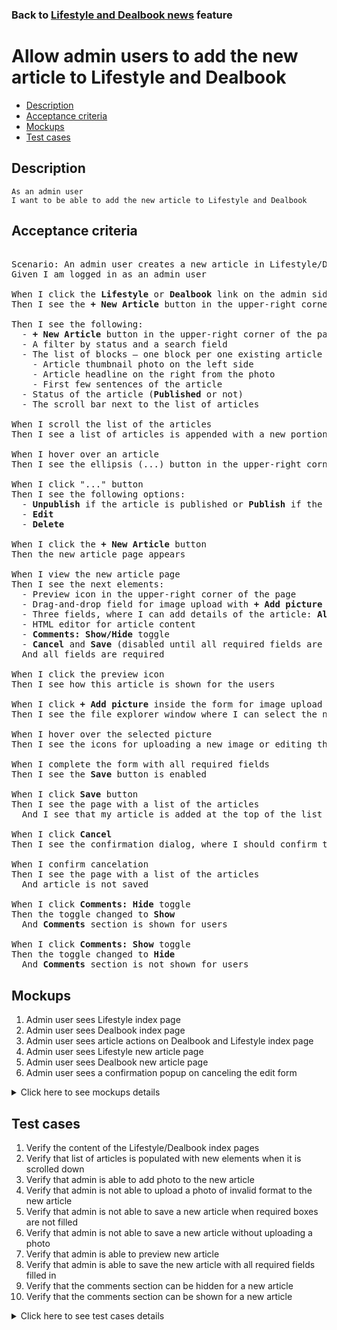 ### Back to [Lifestyle and Dealbook news](../../) feature

# Allow admin users to add the new article to Lifestyle and Dealbook

- [Description](#description)
- [Acceptance criteria](#acceptance-criteria)
- [Mockups](#mockups)
- [Test cases](#test-cases)

## Description

    As an admin user
    I want to be able to add the new article to Lifestyle and Dealbook

## Acceptance criteria

<pre>

Scenario: An admin user creates a new article in Lifestyle/Dealbook
Given I am logged in as an admin user

When I click the <b>Lifestyle</b> or <b>Dealbook</b> link on the admin side
Then I see the <b>+ New Article</b> button in the upper-right corner of the page

Then I see the following:
  - <b>+ New Article</b> button in the upper-right corner of the page
  - A filter by status and a search field
  - The list of blocks – one block per one existing article – where each block has:
    - Article thumbnail photo on the left side
    - Article headline on the right from the photo
    - First few sentences of the article
  - Status of the article (<b>Published</b> or not)
  - The scroll bar next to the list of articles

When I scroll the list of the articles
Then I see a list of articles is appended with a new portion of articles

When I hover over an article
Then I see the ellipsis (...) button in the upper-right corner

When I click "..." button
Then I see the following options:
  - <b>Unpublish</b> if the article is published or <b>Publish</b> if the article is unpublished
  - <b>Edit</b>
  - <b>Delete</b>

When I click the <b>+ New Article</b> button
Then the new article page appears

When I view the new article page
Then I see the next elements:
  - Preview icon in the upper-right corner of the page
  - Drag-and-drop field for image upload with <b>+ Add picture</b> link (edit picture behavior should be the same as described in ![Manage Articles - Allow admin users to edit the image of the article](/products/sport_news_portal/web_application_features/manage_articles/user_stories/edit_article_image))
  - Three fields, where I can add details of the article: <b>Alt, Article headline</b>, and <b>Caption</b>
  - HTML editor for article content
  - <b>Comments: Show/Hide</b> toggle
  - <b>Cancel</b> and <b>Save</b> (disabled until all required fields are filled) buttons in the upper-right corner of the page
  And all fields are required

When I click the preview icon
Then I see how this article is shown for the users

When I click <b>+ Add picture</b> inside the form for image upload
Then I see the file explorer window where I can select the needed image

When I hover over the selected picture
Then I see the icons for uploading a new image or editing the existing (described in the story Editing the image of the article)

When I complete the form with all required fields
Then I see the <b>Save</b> button is enabled

When I click <b>Save</b> button
Then I see the page with a list of the articles
  And I see that my article is added at the top of the list in <b>unpublished</b> state

When I click <b>Cancel</b>
Then I see the confirmation dialog, where I should confirm that I want to leave the form without saving changes

When I confirm cancelation
Then I see the page with a list of the articles
  And article is not saved

When I click <b>Comments: Hide</b> toggle
Then the toggle changed to <b>Show</b>
  And <b>Comments</b> section is shown for users

When I click <b>Comments: Show</b> toggle
Then the toggle changed to <b>Hide</b>
  And <b>Comments</b> section is not shown for users
</pre>

## Mockups

1. Admin user sees Lifestyle index page
2. Admin user sees Dealbook index page
3. Admin user sees article actions on Dealbook and Lifestyle index page
4. Admin user sees Lifestyle new article page
5. Admin user sees Dealbook new article page
6. Admin user sees a confirmation popup on canceling the edit form

<details>
  <summary>Click here to see mockups details</summary>

**1. Admin user sees Lifestyle index page:**

![Admin user sees Lifestyle index page](/products/sport_news_portal/web_application_features/lifestyle_sidebar_block/images/lifestyle_index_page.png)

**2. Admin user sees Dealbook index page:**

![Admin user sees Dealbook index page](/products/sport_news_portal/web_application_features/lifestyle_sidebar_block/images/dealbook_index_page.png)

**3. Admin user sees article actions on Dealbook and Lifestyle index page:**

![Admin user sees article actions on Dealbook and Lifestyle index page](/products/sport_news_portal/web_application_features/lifestyle_sidebar_block/images/article_actions_index_page.png)

**4. Admin user sees Lifestyle new article page:**

![Admin user sees Lifestyle new article page](/products/sport_news_portal/web_application_features/lifestyle_sidebar_block/images/lifestyle_new_article_page.png)

**5. Admin user sees Dealbook new article page:**

![Admin user sees Dealbook new article page](/products/sport_news_portal/web_application_features/lifestyle_sidebar_block/images/dealbook_new_article_page.png)

**6. Admin user sees a confirmation popup on canceling the edit form:**

![Admin user sees a confirmation popup on canceling the edit form](/products/sport_news_portal/web_application_features/lifestyle_sidebar_block/images/confirmation_to_cancel.png)

</details>

## Test cases

1. Verify the content of the Lifestyle/Dealbook index pages
2. Verify that list of articles is populated with new elements when it is scrolled down
3. Verify that admin is able to add photo to the new article
4. Verify that admin is not able to upload a photo of invalid format to the new article
5. Verify that admin is not able to save a new article when required boxes are not filled
6. Verify that admin is not able to save a new article without uploading a photo
7. Verify that admin is able to preview new article
8. Verify that admin is able to save the new article with all required fields filled in
9. Verify that the comments section can be hidden for a new article
10. Verify that the comments section can be shown for a new article

<details>
  <summary>Click here to see test cases details</summary>

### **#1. Verify the content of the Lifestyle/Dealbook index pages**

|Preconditions|Steps|Expected result
--------------|-----|----------
|- Log in by admin account</br>- Go to <b>Lifestyle/Dealbook</b>|1) Examine the index pages for Lifestyle and Dealbook|1) There are blocks of articles where each block has:</br>- Article thumbnail photo on the left side</br>- Article Headline on the right from the photo</br>- First few sentences of the article</br>- Status of the article (Published/Unpublished|

### **#2. Verify that list of articles is populated with new elements when it is scrolled down**

|Preconditions|Steps|Expected result
--------------|-----|----------
|- Log in by admin account</br>- Go to <b>Lifestyle/Dealbook</b></br>- There are a lot of articles to load|1) Move through the list of articles</br>2) Check if the articles list is loaded|2) When an admin moves through the list of articles, the articles are loaded|

### **#3. Verify that admin is able to add photo to the new article**

|Preconditions|Steps|Expected result
--------------|-----|----------
|- Log in by admin account</br>- Go to <b>Lifestyle/Dealbook</b>|1) Click <b>+ New Article</b> button</br>2) In the Picture section, click <b>+Add picture</b></br>3) Choose the photo with the valid format (.jpg, .png, .jpeg, .tif)</br>4) Fill in all required boxes</br>5) Click <b>Save</b>|5) Admin user is redirected to the list of articles. Article is saved and appears at the top of the list in Unpublished state|

### **#4. Verify that admin is not able to upload a photo of invalid format to the new article**

|Preconditions|Steps|Expected result
--------------|-----|----------
|- Log in by admin account</br>- Go to <b>Lifestyle/Dealbook</b>|1) Click <b>+ New Article</b> button</br>2) In the Picture section, click <b>+Add picture</b></br>3) Choose the photo with the invalid format (any file except .jpg, .png, .jpeg, .tif)</br>4) Fill in all required boxes</br>5) Click <b>Save</b>|5) The validation message "Only .jpg, .png, .jpeg, .tif formats are allowed" is shown|

### **#5. Verify that admin is not able to save a new article when required boxes are not filled**

|Preconditions|Steps|Expected result
--------------|-----|----------
|- Log in by admin account</br>- Go to <b>Lifestyle/Dealbook</b>|1) Click <b>+ New Article</b></br>2) In the <b>Picture</b> section, click <b>+Add picture</b></br>3) Select a photo with the valid format (.jpg, .png, .jpeg, .tif)</br>4) Do not fill in the <b>Alt</b> required field</br>5) Fill in all the rest required fields</br>6) Click <b>Save</b></br>7) Do not fill in the Article headline required field</br>8) Fill in all the rest required fields</br>9) Click <b>Save</b></br>10) Do not fill in the Caption required field</br>11) Fill in all the rest required fields</br>12) Click <b>Save</b></br>13) Do not fill in the <b>Content</b> required field</br>14) Fill in all the rest required field</br>15) Click <b>Save</b>|6) The required fields are highlighted in red</br>9) The required fields are highlighted in red</br>12) The required fields are highlighted in red</br>15) The required fields are highlighted in red|

### **#6. Verify that admin is not able to save a new article without uploading a photo**

|Preconditions|Steps|Expected result
--------------|-----|----------
|- Log in by admin account</br>- Go to <b>Lifestyle/Dealbook</b>|1) Click <b>+ New Article</b></br>2) Do not upload file</br>3) Fill in all required fields</br>4) Click <b>Save</b>|4) The Picture field is highlighted in red|

### **#7. Verify that admin is able to preview new article**

|Preconditions|Steps|Expected result
--------------|-----|----------
|- Log in by admin account</br>- Go to <b>Lifestyle/Dealbook</b>|1) Click <b>+ New Article</b></br>2) Fill in all required fields</br>3) Click <b>Preview</b></br>4) Click <b>Back to edit</b> page button|3) The article is shown as it will look for users</br>4) The article is back to edit mode|

### **#8. Verify that admin is able to save the new article with all required fields filled in**

|Preconditions|Steps|Expected result
--------------|-----|----------
|- Log in by admin account</br>- Go to <b>Lifestyle/Dealbook</b>|1) Click <b>+ New Article</b></br>2) Fill in all required fields</br>3) Click <b>Save</b>|3) Admin user is redirected to the list of articles. Article is saved with all information and appears at the top of the list in <b>Unpublished</b> state|

### **#9. Verify that the comments section can be hidden for a new article**

|Preconditions|Steps|Expected result
--------------|-----|----------
|- Log in by admin account</br>- Go to <b>Lifestyle/Dealbook</b>|1) Click <b>+ New Article</b></br>2) Fill in all required fields</br>3) Click <b>Comments: Show</b> toggle</br>4) Click <b>Save</b>|3) The <b>Comments</b> toggle changed to <b>Hide</b></br>4) The article is saved but the <b>Comments</b> section is not shown for users|

### **#10. Verify that the comments section can be shown for a new article**

|Preconditions|Steps|Expected result
--------------|-----|----------
|- Log in by admin account</br>- Go to <b>Lifestyle/Dealbook</b>|1) Click <b>+ New Article</b></br>2) Fill in all required fields</br>3) The <b>Comments:</b>  toggle is in <b>Show</b> state</br>4) Click <b>Save</b>|4) The article is saved with <b>Comments</b> section shown for users|

</details>
